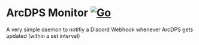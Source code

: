 # ArcDPS Monitor [![Go](https://github.com/mythwright/arc-monitor/actions/workflows/build.yml/badge.svg?branch=main)](https://github.com/mythwright/arc-monitor/actions/workflows/build.yml)
A very simple daemon to notifiy a Discord Webhook whenever ArcDPS gets updated (within a set interval)
